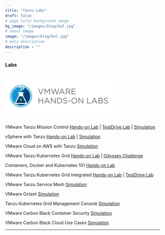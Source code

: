 ```yaml
---
title: "Tanzu Labs"
draft: false
# page title background image
bg_image: "/images/blog/hol.jpg"
# about image
image: "/images/blog/hol.jpg"
# meta description
description : ""
---
```


### Labs

![](images/blog/hol.jpg)

VMware Tanzu Mission Control [Hands-on Lab](http://labs.hol.vmware.com/HOL/catalogs/lab/8087) | [TestDrive Lab](https://pathfinder.vmware.com/path/tanzu) | [Simulation](http://labs.hol.vmware.com/HOL/catalogs/lab/8516)

vSphere with Tanzu [Hands-on Lab](https://www.vmwarelearningplatform.com/HOL/catalogs/lab/7811) | [Simulation](http://labs.hol.vmware.com/HOL/catalogs/lab/8897)

VMware Cloud on AWS with Tanzu [Simulation](https://labs.hol.vmware.com/HOL/catalogs/lab/8743)

VMware Tanzu Kubernetes Grid [Hands-on Lab](http://labs.hol.vmware.com/HOL/catalogs/lab/8525) | [Odyssey Challenge](http://labs.hol.vmware.com/HOL/catalogs/lab/8664)

Containers, Docker and Kubernetes 101 [Hands-on Lab](https://labs.hol.vmware.com/HOL/catalogs/lab/9312)

VMware Tanzu Kubernetes Grid Integrated [Hands-on Lab](http://labs.hol.vmware.com/HOL/catalogs/lab/8546) | [TestDrive Lab](https://pathfinder.vmware.com/path/enterprisepks)

VMware Tanzu Service Mesh [Simulation](http://labs.hol.vmware.com/HOL/catalogs/lab/8509)

VMware Octant [Simulation](http://labs.hol.vmware.com/HOL/catalogs/lab/8548)

Tanzu Kubernetes Grid Management Console [Simulation](http://labs.hol.vmware.com/HOL/catalogs/lab/8547)

VMware Carbon Black Container Security [Simulation](http://labs.hol.vmware.com/HOL/catalogs/lab/8549)	

VMware Carbon Black Cloud Use Cases [Simulation](http://labs.hol.vmware.com/HOL/catalogs/lab/8550)

--------


